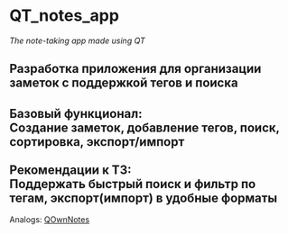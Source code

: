 # QT_notes_app
<em>The note-taking app made using QT </em>
## Разработка приложения для организации заметок с поддержкой тегов и поиска
<b>Базовый функционал:</b><br>
Создание заметок, добавление тегов, поиск, сортировка, экспорт/импорт <br>
<br>
<b>Рекомендации к ТЗ</b>: <br>
Поддержать быстрый поиск и фильтр по тегам, экспорт(импорт) в удобные форматы
---
Analogs: [QOwnNotes](https://github.com/pbek/QOwnNotes) 
